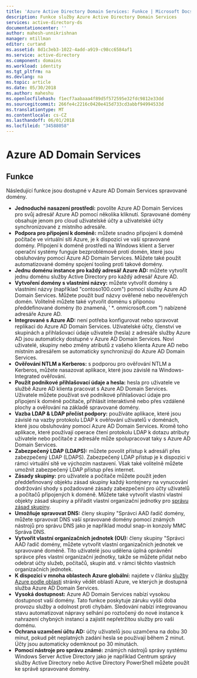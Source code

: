 ```yaml
---
title: 'Azure Active Directory Domain Services: Funkce | Microsoft Docs'
description: Funkce služby Azure Active Directory Domain Services
services: active-directory-ds
documentationcenter: ''
author: mahesh-unnikrishnan
manager: mtillman
editor: curtand
ms.assetid: 8d1c3eb3-1022-4add-a919-c98cc6584af1
ms.service: active-directory
ms.component: domains
ms.workload: identity
ms.tgt_pltfrm: na
ms.devlang: na
ms.topic: article
ms.date: 05/30/2018
ms.author: maheshu
ms.openlocfilehash: f1ecf7aabaaa4f89d5f572595e32fdc9812e33dd
ms.sourcegitcommit: 266fe4c2216c0420e415d733cd3abbf94994533d
ms.translationtype: MT
ms.contentlocale: cs-CZ
ms.lasthandoff: 06/01/2018
ms.locfileid: "34588058"
---
```

# <a name="azure-ad-domain-services"></a>Azure AD Domain Services
## <a name="features"></a>Funkce
Následující funkce jsou dostupné v Azure AD Domain Services spravované domény.

* **Jednoduché nasazení prostředí:** povolíte Azure AD Domain Services pro svůj adresář Azure AD pomocí několika kliknutí. Spravované domény obsahuje jenom pro cloud uživatelské účty a uživatelské účty synchronizované z místního adresáře.
* **Podpora pro připojení k doméně:** můžete snadno připojení k doméně počítače ve virtuální síti Azure, je k dispozici ve vaší spravované domény. Připojení k doméně prostředí na Windows klient a Server operační systémy funguje bezproblémově proti domén, které jsou obsluhovány pomocí Azure AD Domain Services. Můžete také použít automatizované domény spojení tooling proti takové domény.
* **Jednu doménu instance pro každý adresář Azure AD:** můžete vytvořit jednu doménu služby Active Directory pro každý adresář Azure AD.
* **Vytvoření domény s vlastními názvy:** můžete vytvořit domény s vlastními názvy (například "contoso100.com") pomocí služby Azure AD Domain Services. Můžete použít buď názvy ověřené nebo neověřených domén. Volitelně můžete také vytvořit doménu s příponou předdefinované domény (to znamená, ' *. onmicrosoft.com ") nabízené adresáře Azure AD.
* **Integrované s Azure AD:** není potřeba konfigurovat nebo spravovat replikaci do Azure AD Domain Services. Uživatelské účty, členství ve skupinách a přihlašovací údaje uživatele (hesla) z adresáře služby Azure AD jsou automaticky dostupné v Azure AD Domain Services. Noví uživatelé, skupiny nebo změny atributů z vašeho klienta Azure AD nebo místním adresářem se automaticky synchronizují do Azure AD Domain Services.
* **Ověřování NTLM a Kerberos:** s podporou pro ověřování NTLM a Kerberos, můžete nasazovat aplikace, které jsou závislé na Windows-Integrated ověřování.
* **Použít podnikové přihlašovací údaje a hesla:** hesla pro uživatele ve službě Azure AD klienta pracovat s Azure AD Domain Services. Uživatele můžete používat své podnikové přihlašovací údaje pro připojení k doméně počítače, přihlásit interaktivně nebo přes vzdálené plochy a ověřování na základě spravované domény.
* **Vazba LDAP & LDAP přečíst podpory:** používáte aplikace, které jsou závislé na vazby protokolu LDAP k ověřování uživatelů v doménách, které jsou obsluhovány pomocí Azure AD Domain Services. Kromě toho aplikace, které používají operace čtení protokolu LDAP k dotazu atributy uživatele nebo počítače z adresáře může spolupracovat taky s Azure AD Domain Services.
* **Zabezpečený LDAP (LDAPS):** můžete povolit přístup k adresáři přes zabezpečený LDAP (LDAPS). Zabezpečený LDAP přístup je k dispozici v rámci virtuální sítě ve výchozím nastavení. Však také volitelně můžete umožnit zabezpečený LDAP přístup přes internet.
* **Zásady skupiny:** pro uživatele a počítače můžete použít jeden předdefinovaný objektu zásad skupiny každý kontejnery na vynucování dodržování shody s požadované zásady zabezpečení pro účty uživatelů a počítačů připojených k doméně. Můžete také vytvořit vlastní vlastní objekty zásad skupiny a přiřadit vlastní organizační jednotky pro [správu zásad skupiny](active-directory-ds-admin-guide-administer-group-policy.md).
* **Umožňuje spravovat DNS:** členy skupiny "Správci AAD řadič domény, můžete spravovat DNS vaší spravované domény pomocí známých nástrojů pro správu DNS jako je například modul snap-in konzoly MMC Správa DNS.
* **Vytvořit vlastní organizačních jednotek (OU):** členy skupiny "Správci AAD řadič domény, můžete vytvořit vlastní organizačních jednotek ve spravované doméně. Tito uživatelé jsou udělena úplná oprávnění správce přes vlastní organizační jednotky, takže se můžete přidat nebo odebrat účty služeb, počítačů, skupin atd. v rámci těchto vlastních organizačních jednotek.
* **K dispozici v mnoha oblastech Azure globální:** najdete v článku [služby Azure podle oblasti](https://azure.microsoft.com/regions/#services/) stránky vědět oblastí Azure, ve kterých je dostupná služba Azure AD Domain Services.
* **Vysoká dostupnost:** Azure AD Domain Services nabízí vysokou dostupnost vaší domény. Tato funkce poskytuje záruku vyšší doba provozu služby a odolnost proti chybám. Sledování nabízí integrovanou stavu automatizovat nápravy selhání po roztočený do nové instance k nahrazení chybných instancí a zajistit nepřetržitou služby pro vaši doménu.
* **Ochrana uzamčení účtu AD:** účty uživatelů jsou uzamčena na dobu 30 minut, pokud pět neplatných zadání hesla se používají během 2 minut. Účty jsou automaticky odemknout po 30 minutách.
* **Pomocí nástroje pro správu známé:** známých nástrojů správy systému Windows Server Active Directory jako je například Centrum správy služby Active Directory nebo Active Directory PowerShell můžete použít ke správě spravované domény.
